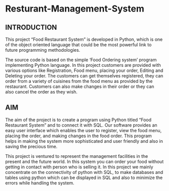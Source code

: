 # Resturant-Management-System
## INTRODUCTION

This project “Food Restaurant System” is developed in Python, which is one of the object oriented language that could be the most powerful link to future programming methodologies. 

The source code is based on the simple ‘Food Ordering system’ program implementing Python language. In this project customers are provided with various options like Registration, Food menu, placing your order, Editing and Deleting your order. The customers can get themselves registered, they can order from a variety of cuisines from the food menu as provided by the restaurant. Customers can also make changes in their order or they can also cancel the order as they wish.

## AIM

The aim of the project is to create a program using Python titled “Food Restaurant System” and to connect it with SQL. Our software provides an easy user interface which enables the user to register, view the food menu, placing the order, and making changes in the food order. This program helps in making the system more sophisticated and user friendly and also in saving the precious time.

This project is ventured to represent the management facilities in the present and the future world. In this system you can order your food without getting in contact with person who is selling it. In this project we mainly concentrate on the connectivity of python with SQL, to make databases and tables using python which can be displayed in SQL and also to minimize the errors while handling the system.
